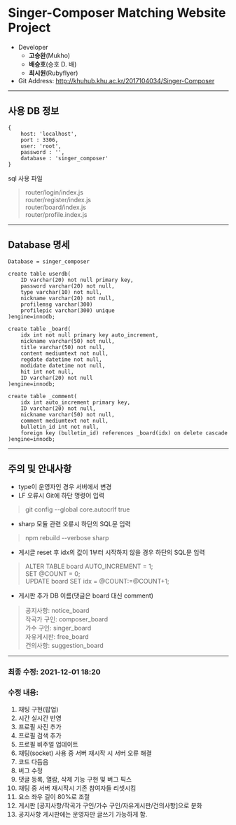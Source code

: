 # Singer-Composer Matching Website Project
+ Developer
    - **고승완**(Mukho)
    - **배승호**(승호 D. 배)
    - **최시원**(Rubyflyer)
+ Git Address: http://khuhub.khu.ac.kr/2017104034/Singer-Composer

---
## 사용 DB 정보
```
{
    host: 'localhost',
    port : 3306,
    user: 'root',
    password : '',
    database : 'singer_composer'
}
```
sql 사용 파일<br>
>router/login/index.js<br>
>router/register/index.js<br>
>router/board/index.js<br>
>router/profile.index.js

---
## Database 명세
```
Database = singer_composer

create table userdb(
    ID varchar(20) not null primary key,
    password varchar(20) not null,
    type varchar(10) not null,
    nickname varchar(20) not null,
    profilemsg varchar(300)
    profilepic varchar(300) unique
)engine=innodb;

create table _board(
    idx int not null primary key auto_increment,
    nickname varchar(50) not null,
    title varchar(50) not null,
    content mediumtext not null,
    regdate datetime not null,
    modidate datetime not null,
    hit int not null,
    ID varchar(20) not null
)engine=innodb;

create table _comment(
    idx int auto_increment primary key,
    ID varchar(20) not null,
    nickname varchar(50) not null,
    comment mediumtext not null,
    bulletin_id int not null,
    foreign key (bulletin_id) references _board(idx) on delete cascade 
)engine=innodb;
```

---
## 주의 및 안내사항

- type이 운영자인 경우 서버에서 변경
- LF 오류시 Git에 하단 명령어 입력
>git config --global core.autocrlf true

- sharp 모듈 관련 오류시 하단의 SQL문 입력
>npm rebuild --verbose sharp

- 게시글 reset 후 idx의 값이 1부터 시작하지 않을 경우 하단의 SQL문 입력
>ALTER TABLE board AUTO_INCREMENT = 1;<br>
>SET @COUNT = 0;<br>
>UPDATE board SET idx = @COUNT:=@COUNT+1;

- 게시판 추가 DB 이름(댓글은 board 대신 comment)
>공지사항: notice_board<br>
>작곡가 구인: composer_board<br>
>가수 구인: singer_board<br>
>자유게시판: free_board<br>
>건의사항: suggestion_board

---
### 최종 수정: 2021-12-01 18:20<br>
### 수정 내용:
1. 채팅 구현(팝업)
2. 시간 실시간 반영
3. 프로필 사진 추가
4. 프로필 검색 추가
5. 프로필 비주얼 업데이트
6. 채팅(socket) 사용 중 서버 재시작 시 서버 오류 해결
7. 코드 다듬음
8. 버그 수정
9. 댓글 등록, 열람, 삭제 기능 구현 및 버그 픽스
10. 채팅 중 서버 재시작시 기존 참여자들 리셋시킴
11. 요소 좌우 길이 80%로 조절
12. 게시판 [공지사항/작곡가 구인/가수 구인/자유게시판/건의사항]으로 분화
13. 공지사항 게시판에는 운영자만 글쓰기 가능하게 함.